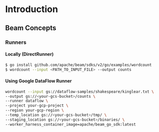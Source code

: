 
# Introduction

## Beam Concepts

### Runners

#### Locally (DirectRunner)
```bash
$ go install github.com/apache/beam/sdks/v2/go/examples/wordcount
$ wordcount --input <PATH_TO_INPUT_FILE> --output counts
```

#### Using Google DataFlow Runner

```bash
wordcount --input gs://dataflow-samples/shakespeare/kinglear.txt \
--output gs://<your-gcs-bucket>/counts \
--runner dataflow \
--project your-gcp-project \
--region your-gcp-region \
--temp_location gs://<your-gcs-bucket>/tmp/ \
--staging_location gs://<your-gcs-bucket>/binaries/ \
--worker_harness_container_image=apache/beam_go_sdk:latest
```
